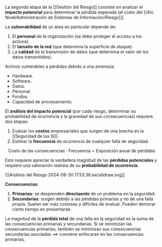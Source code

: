 La segunda etapa de la [[Gestión del Riesgo]] consiste en analizar el **impacto potencial** para determinar la pérdida esperada (el costo del [[4to Nivel/Administración de Sistemas de Información/Riesgo]]).

La **vulnerabilidad** de un área en particular depende de:

1. El **personal** de la organización (se debe proteger el acceso a los activos).
2. El **tamaño de la red** (que determina la superficie de ataque).
3. La **calidad** de la transmisión de datos (que determina el valor de los datos transmitidos).

Activos vulnerables a pérdidas debido a una amenaza:

- Hardware.
- Software.
- Datos.
- Personal.
- Fondos.
- Capacidad de procesamiento.

El **análisis del impacto potencial** (por cada riesgo, determinar su probabilidad de ocurrencia y la gravedad de sus consecuencias) requiere dos etapas:

1. Evaluar los **costos** empresariales que surgen de una brecha en la [[Seguridad de los SI]].
2. Estimar la **frecuencia** de ocurrencia de cualquier falla de seguridad.

$$
\text{Costo de las consecuencias} \cdot \text{Frecuencia} = \text{Exposición anual de pérdidas}
$$

Esto requiere apreciar la verdadera magnitud de las **pérdidas potenciales** y requiere una valoración realista de su **probabilidad de ocurrencia**.

![[Análisis del Riesgo 2024-08-30 17.53.36.excalidraw.svg]]

**Consecuencias**:

1. **Primarias**: se desprenden **directaente** de un problema en la seguridad.
2. **Secundarias**: surgen debido a las pérdidas primarias y no de una falla propia. Suelen ser más costosas y difíciles de evaluar. Pueden demorar cierto tiempo en presentarse.

La magnitud de la **pérdida total** de una falla en la seguridad es la suma de las consecuencias primarias y secundarias. Si se minimizan las consecuencias primarias, también se minimizan sus consecuencias secundarias asociadas $\implies$ conviene enfocarse en las consecuencias primarias.
